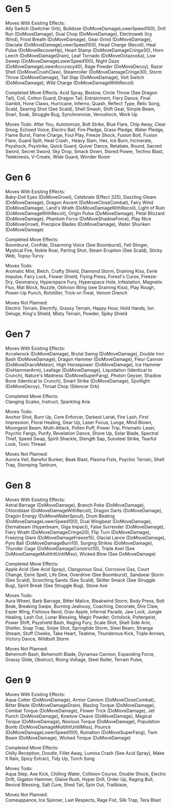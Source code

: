 # Gen 5
Moves With Existing Effects:<br/>
Ally Switch (Switcher Orb), Bulldoze (DoMoveDamageLowerSpeed100), Drill Run (DoMoveDamage), Dual Chop (DoMoveDamage), Electroweb (Icy Wind), Frost Breath (DoMoveDamage), Gear Grind (DoMoveDamage), Glaciate (DoMoveDamageLowerSpeed100), Head Charge (Recoil), Heal Pulse (DoMoveRecoverHp), Heart Stamp (DoMoveDamageCringe30), Horn Leech (DoMoveDamageDrain), Leaf Tornado (DoMoveOctazooka), Low Sweep (DoMoveDamageLowerSpeed100), Night Daze (DoMoveDamageLowerAccuracy40), Rage Powder (DoMoveDecoy), Razor Shell (DoMoveCrushClaw), Steamroller (DoMoveDamageCringe30), Storm Throw (DoMoveDamage), Tail Slap (DoMoveDamage), Volt Switch (DoMoveDamage), Wild Charge (DoMoveDamageWithRecoil)

Completed Move Effects:
Acid Spray, Bestow, Circle Throw (See Dragon Tail), Coil, Cotton Guard, Dragon Tail, Entrainment, Fiery Dance, Final Gambit, Hone Claws, Hurricane, Inferno, Quash, Reflect Type, Relic Song, Scald, Searing Shot (See Scald), Shell Smash, Shift Gear, Simple Beam, Snarl, Soak, Struggle Bug, Synchronoise, Venoshock, Work Up

Moves Todo:
After You, Autotomize, Bolt Strike, Blue Flare, Chip Away, Clear Smog, Echoed Voice, Electro Ball, Fire Pledge, Grass Pledge, Water Pledge, Flame Burst, Flame Charge, Foul Play, Freeze Shock, Fusion Bolt, Fusion Flare, Guard Split, Heat Crash , Heavy Slam, Hex, Ice Burn, Incinerate, Psyshock, Psystrike, Quick Guard, Quiver Dance, Retaliate, Round, Sacred Sword, Secret Sword, Sky Drop, Smack Down, Stored Power, Techno Blast, Telekinesis, V-Create, Wide Guard, Wonder Room

# Gen 6
Moves With Existing Effects:<br/>
Baby-Doll Eyes (DoMoveGrowl), Celebrate (Effect 325), Dazzling Gleam (DoMoveDamage), Dragon Ascent (DoMoveCloseCombat), Fairy Wind (DoMoveDamage), Land's Wrath (DoMoveDamageWithRecoil), Light of Ruin (DoMoveDamageWithRecoil), Origin Pulse (DoMoveDamage), Petal Blizzard (DoMoveDamage), Phantom Force (DoMoveShadowForce), Play Nice (DoMoveGrowl), Precipice Blades (DoMoveDamage), Water Shuriken (DoMoveDamage)

Completed Move Effects:<br/>
Boomburst, Confide, Disarming Voice (See Boomburst), Fell Stinger, Mystical Fire, Noble Roar, Parting Shot, Steam Eruption (See Scald), Sticky Web, Topsy-Turvy

Moves Todo:<br/>
Aromatic Mist, Belch, Crafty Shield, Diamond Storm, Draining Kiss, Eerie Impulse, Fairy Lock, Flower Shield, Flying Press, Forest's Curse, Freeze-Dry, Geomancy, Hyperspace Fury, Hyperspace Hole, Infestation, Magnetix Flux, Mat Block, Nuzzle, Oblivion Wing (see Draining Kiss), Play Rough, Power-Up Punch, Rototiller, Trick-or-Treat, Venom Drench

Moves Not Planned:<br/>
Electric Terrain, Electrify, Grassy Terrain, Happy Hour, Hold Hands, Ion Deluge, King's Shield, Misty Terrain, Powder, Spiky Shield

# Gen 7
Moves With Existing Effects:<br/>
Accelerock (DoMoveDamage), Brutal Swing (DoMoveDamage), Double Iron Bash (DoMoveDamage), Dragon Hammer (DoMoveDamage), Fleur Cannon (DoMoveDracoMeteor), High Horsepower (DoMoveDamage), Ice Hammer (DoHammerArm), Leafage (DoMoveDamage), Liquidation (Identical to Crunch), Nature's Madness (DoMoveSuperFang), Photon Geyser, Shadow Bone (Identical to Crunch), Smart Strike (DoMoveDamage), Spotlight (DoMoveDecoy), Throat Chop (Silencer Orb)

Completed Move Effects:<br/>
Clanging Scales, Instruct, Sparkling Aria

Moves Todo:<br/>
Anchor Shot, Burn Up, Core Enforcer, Darkest Lariat, Fire Lash, First Impression, Floral Healing, Gear Up, Laser Focus, Lunge, Mind Blown, Moongeist Beam, Multi-Attack, Pollen Puff, Power Trip, Prismatic Laser, Psychic Fangs, Purify, Revelation Dance, Shore Up, Solar Blade, Spectral Thief, Speed Swap, Spirit Shackle, Stength Sap, Sunsteel Strike, Tearful Look, Toxic Thread


Moves Not Planned:<br/>
Aurora Veil, Baneful Bunker, Beak Blast, Plasma Fists, Psychic Terrain, Shell Trap, Stomping Tantrum,

# Gen 8
Moves With Existing Effects:<br/>
Astral Barrage (DoMoveDamage), Branch Poke (DoMoveDamage), Chloroblast (DoMoveDamageWithRecoil), Dragon Darts (DoMoveDamage), Dragon Energy (DoMoveWaterSpout), Drum Beating (DoMoveDamageLowerSpeed100), Dual Wingbeat (DoMoveDamage), Eternabeam (Hyperbeam, Giga Impact), False Surrender (DoMoveDamage), Fiery Wrath (DoMoveDamageCringe20), Flip Turn (DoMoveDamage), Freezing Glare (DoMoveDamageFreeze15), Glacial Lance (DoMoveDamage), Pyro Ball (DoMoveDamageBurn10), Surging Strikes (DoMoveDamage), Thunder Cage (DoMoveDamageConstrict10), Triple Axel (See DoMoveDamageMultihitUntilMiss), Wicked Blow (See DoMoveDamage)

Completed Move Effects:<br/>
Apple Acid (See Acid Spray), Clangorous Soul, Corrosive Gas, Court Change, Eerie Spell, Life Dew, Overdrive (See Boomburst), Sandsear Storm (See Scald), Scorching Sands (See Scald), Skitter Smack (See Struggle Bug), Spirit Break (See Struggle Bug), Stone Axe

Moves Todo:<br/>
Aura Wheel, Barb Barrage, Bitter Malice, Bleakwind Storm, Body Press, Bolt Beak, Breaking Swipe, Burning Jealousy, Coaching, Decorate, Dire Claw, Esper Wing, Fishious Rend, Grav Apple, Infernal Parade, Jaw Lock, Jungle Healing, Lash Out, Lunar Blessing, Magic Powder, Octolock, Poltergeist, Power Shift, Psyshield Bash, Raging Fury, Scale Shot, Shell Side Arm, Shelter, Snap Trap, Snipe Shot, Springtide Storm, Steel Beam, Strange Stream, Stuff Cheeks, Take Heart, Teatime, Thunderous Kick, Triple Arrows, Victory Dance, Wildbolt Storm

Moves Not Planned:<br/>
Behemoth Bash, Behemoth Blade, Dynamax Cannon, Expanding Force, Grassy Glide, Obstruct, Rising Voltage, Steel Roller, Terrain Pulse, 

# Gen 9
Moves With Existing Effects:<br/>
Aqua Cutter (DoMoveDamage), Armor Cannon (DoMoveCloseCombat), Bitter Blade (DoMoveDamageDrain), Blazing Torque (DoMoveDamage), Combat Torque (DoMoveDamage), Flower Trick (DoMoveDamage), Jet Punch (DoMoveDamage), Kowtow Cleave (DoMoveDamage), Magical Torque (DoMoveDamage), Noxious Torque (DoMoveDamage), Population Bomb (DoMoveDamageMultihitUntilMiss), Pounce (DoMoveDamageLowerSpeed100), Ruination (DoMoveSuperFang), Twin Beam (DoMoveDamage), Wicked Torque (DoMoveDamage)

Completed Move Effects:<br/>
Chilly Reception, Doodle, Fillet Away, Lumina Crash (See Acid Spray), Make It Rain, Spicy Extract, Tidy Up, Torch Song

Moves Todo:<br/>
Aqua Step, Axe Kick, Chilling Water, Collision Course, Double Shock, Electro Drift, 
Gigaton Hammer, Glaive Rush, Hyper Drill, Order Up, Raging Bull, Revival Blessing, Salt Cure, Shed Tail, Spin Out, Trailblaze, 

Moves Not Planned:<br/>
Comeuppance, Ice Spinner, Last Respects, Rage Fist, Silk Trap, Tera Blast


